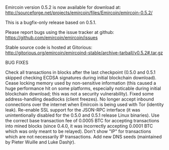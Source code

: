 Emircoin version 0.5.2 is now available for download at:
http://sourceforge.net/projects/emircoin/files/Emircoin/emircoin-0.5.2/

This is a bugfix-only release based on 0.5.1.

Please report bugs using the issue tracker at github:
https://github.com/emircoin/emircoin/issues

Stable source code is hosted at Gitorious:
http://gitorious.org/emircoin/emircoind-stable/archive-tarball/v0.5.2#.tar.gz

BUG FIXES

Check all transactions in blocks after the last checkpoint (0.5.0 and 0.5.1 skipped checking ECDSA signatures during initial blockchain download).
Cease locking memory used by non-sensitive information (this caused a huge performance hit on some platforms, especially noticable during initial blockchain download; this was
not a security vulnerability).
Fixed some address-handling deadlocks (client freezes).
No longer accept inbound connections over the internet when Emircoin is being used with Tor (identity leak).
Re-enable SSL support for the JSON-RPC interface (it was unintentionally disabled for the 0.5.0 and 0.5.1 release Linux binaries).
Use the correct base transaction fee of 0.0005 BTC for accepting transactions into mined blocks (since 0.4.0, it was incorrectly accepting 0.0001 BTC which was only meant to be relayed).
Don't show "IP" for transactions which are not necessarily IP transactions.
Add new DNS seeds (maintained by Pieter Wuille and Luke Dashjr).
